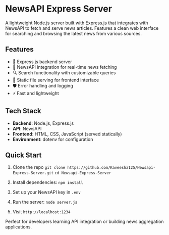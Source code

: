 # NewsAPI Express Server

A lightweight Node.js server built with Express.js that integrates with NewsAPI to fetch and serve news articles. Features a clean web interface for searching and browsing the latest news from various sources.

## Features

- 🚀 Express.js backend server
- 📰 NewsAPI integration for real-time news fetching
- 🔍 Search functionality with customizable queries
- 📱 Static file serving for frontend interface
- 🛡️ Error handling and logging
- ⚡ Fast and lightweight

## Tech Stack

- **Backend**: Node.js, Express.js
- **API**: NewsAPI
- **Frontend**: HTML, CSS, JavaScript (served statically)
- **Environment**: dotenv for configuration


## Quick Start

1. Clone the repo
   `git clone https://github.com/Kaveesha125/Newsapi-Express-Server.git`
   `cd Newsapi-Express-Server`  
   
2. Install dependencies: `npm install`
3. Set up your NewsAPI key in `.env`
4. Run the server: `node server.js`
5. Visit `http://localhost:1234`

Perfect for developers learning API integration or building news aggregation applications.